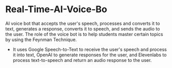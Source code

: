 # Real-Time-AI-Voice-Bo
AI voice bot that accepts the user's speech, processes and converts it to text, generates a response, converts it to speech, and sends the audio to the user.
The role of the voice bot is to help students master certain topics by using the Feynman Technique.
- It uses Google Speech-to-Text to receive the user's speech and process it into text, OpenAI to generate responses for the user, and Elevenlabs to process text-to-speech and return an audio response to the user. 
